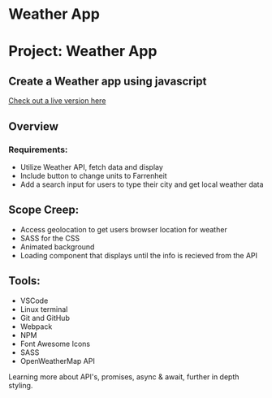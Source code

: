 # Weather App

# Project: Weather App


## Create a Weather app using javascript

[Check out a live version here](https://jayrichh.github.io/weather-app/)

## Overview

### Requirements:

  * Utilize Weather API, fetch data and display
  * Include button to change units to Farrenheit
  * Add a search input for users to type their city and get local weather data

## Scope Creep:

  * Access geolocation to get users browser location for weather
  * SASS for the CSS 
  * Animated background
  * Loading component that displays until the info is recieved from the API

## Tools:

  * VSCode 
  * Linux terminal
  * Git and GitHub
  * Webpack
  * NPM
  * Font Awesome Icons
  * SASS
  * OpenWeatherMap API
 
 Learning more about API's, promises, async & await, further in depth styling.